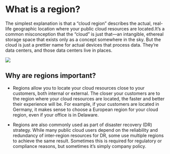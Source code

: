 # What is a region?

The simplest explanation is that a “cloud region” describes the actual, real-life geographic location where your public cloud 
resources are located.It’s a common misconception that the “cloud” is just that—an intangible, ethereal storage space that 
exists only as a concept somewhere in the sky. But the cloud is just a prettier name for actual devices that process data. 
They’re data centers, and those data centers live in places.

![](https://zdnet2.cbsistatic.com/hub/i/r/2016/03/22/350dd301-824d-4cec-8c0a-63f6dd70696a/resize/770xauto/614d752563af233063c42836a1a7791d/gcp-regions1.jpg)

## Why are regions important?

- Regions allow you to locate your cloud resources close to your customers, both internal or external. The closer your customers 
are to the region where your cloud resources are located, the faster and better their experience will be. For example, if your 
customers are located in Germany, it makes sense to choose a European region for your cloud region, even if your office is in 
Delaware.

- Regions are also commonly used as part of disaster recovery (DR) strategy. While many public cloud users depend on the
reliability and redundancy of inter-region resources for DR, some use multiple regions to achieve the same result. Sometimes 
this is required for regulatory or compliance reasons, but sometimes it’s simply company policy.

